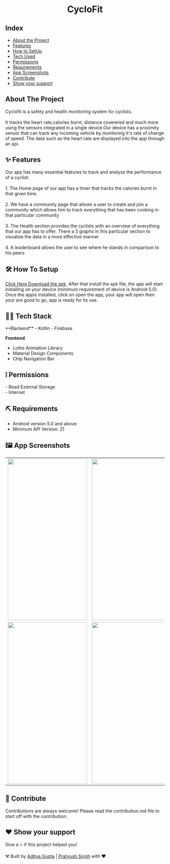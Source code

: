 <h1 align="center">CycloFit</h1>


## Index  
<ul>  
  <li><a href="#index1">About the Project</a><br>  
    </li>
  <li><a href="#index2">Features</a><br>
    </li>
  <li><a href="#index3">How to SetUp</a><br>
    </li>
  <li><a href="#index4">Tech Used</a><br>
    </li>
  <li><a href="#index5">Permissions</a><br></li>
 <li><a href="#index6">Requirements</a><br></li>

  <li><a href="#index7">App Screenshots</a><br>
  </li>
 <li><a href="#index8">Contribute</a><br></li>
 <li><a href="#index9">Show your support</a><br></li>
</ul>

<p><h2><a id="index1"></a>About The Project</h2></p>
Cyclofit is a safety and health monitoring system for cyclists. <br><br>
It tracks the heart rate,calories burnt, distance coverered and much more using the sensors integrated in a single device.Our device has a proximity sensor that can track 
any incoming vehicle by monitoring it's rate of change of speed. The data such as the heart rate are displayed into the app through an api.

<p><h2><a id="index2"></a>✨ Features</h2></p>
Our app has many essential features to track and analyse the performance of a cyclist: <br><br>
1. The Home page of our app has a timer that tracks the calories burnt in that given time. <br><br>
2. We have a community page that allows a user to create and join a community which allows him to track everything that has been cooking in that particular community<br><br>
3. The Health section provides the cyclists with an overview of everything that our app has to offer. There a 3 graphs in this particular section to visualise the data in a more effective manner<br><br>
4. A leaderboard allows the user to see where he stands in comparison to his peers

<p><h2><a id="index3"></a>🛠 How To Setup</h2></p>
<p><a href="https://drive.google.com/file/d/1jqkUbAq27tozCXRK3JkrfvH0Q6uczOQZ/view?usp=share_link">Click Here Download the apk</a>.  After that install the apk file, the app will start installing on your device (minimum requirement of device is Android 5.0). Once the appis installed, click on open the app, your app will open then your are good to go, app is ready for its use.</p>

<p><h2><a id="index4"></a>👨‍💻 Tech Stack</h2></p>
**Backend**
- Kotlin
- Firebase

**Frontend**
- Lottie Animation Library
- Material Design Components
- Chip Navigation Bar

<p><h2><a id="index5"></a>❕ Permissions</h2></p>
- Read External Storage <br/>
- Internet


<p><h2><a id="index6"></a>⛏ Requirements</h2></p>

- Android version 5.0 and above
- Minimum API Version: 21

<p><h2><a id="index7"></a>🖼 App Screenshots</h2></p>
<table>
  <tr>
    <td><img src="https://github.com/PratyushSingh07/cyclofit/assets/40030547/1f30e8a1-21e3-40c8-8565-a8799fe7299b" width=250 height=510></td>
    <td><img src="https://github.com/PratyushSingh07/cyclofit/assets/40030547/fcad0995-084c-46fd-959e-9a93cff0ec2e" width=250 height=510></td>
    <td><img src="https://github.com/PratyushSingh07/cyclofit/assets/40030547/a4bc2b4c-3b75-4ce1-a0c4-29f57ad1b10a" width=250 height=510></td>
  </tr>
  <tr>
    <td><img src="https://github.com/PratyushSingh07/cyclofit/assets/40030547/5798fbfc-8848-450e-99dc-5910dd2c824e" width=250 height=510></td>
    <td><img src="https://github.com/PratyushSingh07/cyclofit/assets/40030547/faa7bafc-6aab-4275-bf60-f7fe4384c619" width=250 height=510></td>
    <td><img src="https://github.com/PratyushSingh07/cyclofit/assets/40030547/fd89221e-6c0e-4682-ab3c-c0679e289a48" width=250 height=510></td>
  </tr>
  </table>

<p><h2><a id="index8"></a>🤝 Contribute</h2></p>
<p>Contributions are always welcome! Please read the contribution.md file to start off with the contribution.</p>


<p><h2><a id="index9"></a>❤ Show your support</h2></p>
<p>Give a <g-emoji class="g-emoji" alias="star" fallback-src="https://github.githubassets.com/images/icons/emoji/unicode/2b50.png">⭐️</g-emoji> if this project helped you!</p>

⚒ Built by [Aditya Gupta][linAjay] | [Pratyush Singh][linPriyam] with ♥

[MDC]:https://material.io/  
[lottie]:https://airbnb.io/lottie/   
[mdc]:https://material.io/develop/android
[linAjay]:https://www.linkedin.com/mwlite/in/aditya-gupta-009520226
[linPriyam]:https://www.linkedin.com/in/pratyush-singh-9323ab20a/
